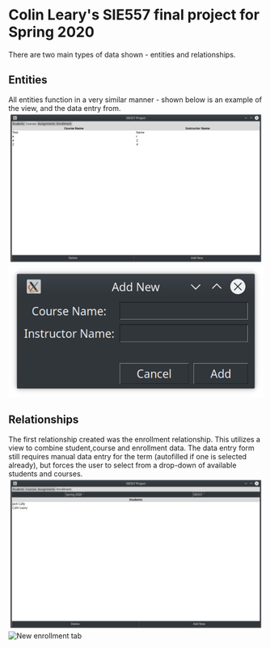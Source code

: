 # Colin Leary's SIE557 final project for Spring 2020

There are two main types of data shown - entities and relationships.

## Entities
All entities function in a very similar manner - shown below is an example of the view, and the data entry from.
![Entity tab](screens/entity_tab.png)
![New entity form](screens/add_new_entity.png)

## Relationships
The first relationship created was the enrollment relationship. This utilizes a view to combine student,course and enrollment data. The data entry form still requires manual data entry for the term (autofilled if one is selected already), but forces the user to select from a drop-down of available students and courses.
![Enrollment tab](screens/enrollment_tab.png)
![New enrollment tab](screens/new_enrollment_tab.png)